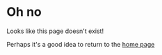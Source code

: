 # Oh no
Looks like this page doesn't exist!

Perhaps it's a good idea to return to the [home page](./Home.md)
